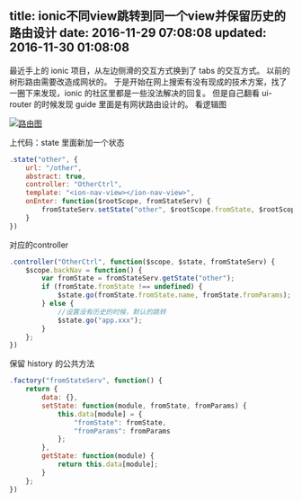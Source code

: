 title: ionic不同view跳转到同一个view并保留历史的路由设计
date: 2016-11-29 07:08:08
updated: 2016-11-30 01:08:08
---


最近手上的 ionic 项目，从左边侧滑的交互方式换到了 tabs 的交互方式。
以前的树形路由需要改造成网状的。
于是开始在网上搜索有没有现成的技术方案，找了一圈下来发现，ionic 的社区里都是一些没法解决的回复。
但是自己翻看 ui-router 的时候发现 guide 里面是有网状路由设计的。
看逻辑图

   
  <a class="fancybox_img"  rel="group" href="http://resource.zwjay.cn/jekyll/img/ionic-different-view-jump-to-the-same-view-and-keep-history-of-routing-design.png">
       <img alt="路由图" src="http://resource.zwjay.cn/jekyll/img/ionic-different-view-jump-to-the-same-view-and-keep-history-of-routing-design.png" />
  </a>


上代码：state 里面新加一个状态

```javascript
.state("other", {
    url: "/other",
    abstract: true,
    controller: "OtherCtrl",
    template: "<ion-nav-view></ion-nav-view>",
    onEnter: function($rootScope, fromStateServ) {
        fromStateServ.setState("other", $rootScope.fromState, $rootScope.fromParams);
    }
})
```

对应的controller

```javascript
.controller("OtherCtrl", function($scope, $state, fromStateServ) {
    $scope.backNav = function() {
        var fromState = fromStateServ.getState("other");
        if (fromState.fromState !== undefined) {
            $state.go(fromState.fromState.name, fromState.fromParams);
        } else {
            //设置没有历史的时候，默认的跳转
            $state.go("app.xxx");
        }
    };
})
```

保留 history 的公共方法

```javascript
.factory("fromStateServ", function() {
    return {
        data: {},
        setState: function(module, fromState, fromParams) {
            this.data[module] = {
                "fromState": fromState,
                "fromParams": fromParams
            };
        },
        getState: function(module) {
            return this.data[module];
        }
    };
})
```
